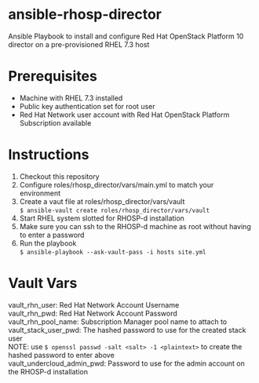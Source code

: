 # ansible-rhosp-director
Ansible Playbook to install and configure Red Hat OpenStack Platform 10 director on a pre-provisioned RHEL 7.3 host

# Prerequisites

- Machine with RHEL 7.3 installed
- Public key authentication set for root user
- Red Hat Network user account with Red Hat OpenStack Platform Subscription available

# Instructions

1. Checkout this repository
2. Configure roles/rhosp_director/vars/main.yml to match your environment
3. Create a vaut file at roles/rhosp_director/vars/vault  
   `$ ansible-vault create roles/rhosp_director/vars/vault`
4. Start RHEL system slotted for RHOSP-d installation
5. Make sure you can ssh to the RHOSP-d machine as root without having to enter a password
6. Run the playbook  
   `$ ansible-playbook --ask-vault-pass -i hosts site.yml`

# Vault Vars
vault_rhn_user: Red Hat Network Account Username  
vault_rhn_pwd: Red Hat Network Account Password  
vault_rhn_pool_name: Subscription Manager pool name to attach to  
vault_stack_user_pwd: The hashed password to use for the created stack user  
NOTE: use `$ openssl passwd -salt <salt> -1 <plaintext>` to create the hashed password to enter above  
vault_undercloud_admin_pwd: Password to use for the admin account on the RHOSP-d installation  


